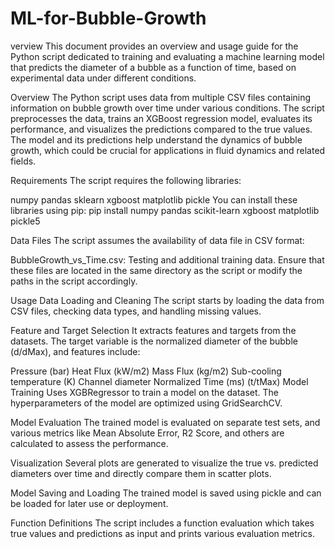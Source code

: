 # ML-for-Bubble-Growth
verview
This document provides an overview and usage guide for the Python script dedicated to training and evaluating a machine learning model that predicts the diameter of a bubble as a function of time, based on experimental data under different conditions.

Overview
The Python script uses data from multiple CSV files containing information on bubble growth over time under various conditions. The script preprocesses the data, trains an XGBoost regression model, evaluates its performance, and visualizes the predictions compared to the true values. The model and its predictions help understand the dynamics of bubble growth, which could be crucial for applications in fluid dynamics and related fields.

Requirements
The script requires the following libraries:

numpy
pandas
sklearn
xgboost
matplotlib
pickle
You can install these libraries using pip: pip install numpy pandas scikit-learn xgboost matplotlib pickle5

Data Files
The script assumes the availability of data file in CSV format:

BubbleGrowth_vs_Time.csv: Testing and additional training data.
Ensure that these files are located in the same directory as the script or modify the paths in the script accordingly.

Usage
Data Loading and Cleaning
The script starts by loading the data from CSV files, checking data types, and handling missing values.

Feature and Target Selection
It extracts features and targets from the datasets. The target variable is the normalized diameter of the bubble (d/dMax), and features include:

Pressure (bar)
Heat Flux (kW/m2)
Mass Flux (kg/m2)
Sub-cooling temperature (K)
Channel diameter
Normalized Time (ms) (t/tMax)
Model Training
Uses XGBRegressor to train a model on the dataset. The hyperparameters of the model are optimized using GridSearchCV.

Model Evaluation
The trained model is evaluated on separate test sets, and various metrics like Mean Absolute Error, R2 Score, and others are calculated to assess the performance.

Visualization
Several plots are generated to visualize the true vs. predicted diameters over time and directly compare them in scatter plots.

Model Saving and Loading
The trained model is saved using pickle and can be loaded for later use or deployment.

Function Definitions
The script includes a function evaluation which takes true values and predictions as input and prints various evaluation metrics.
